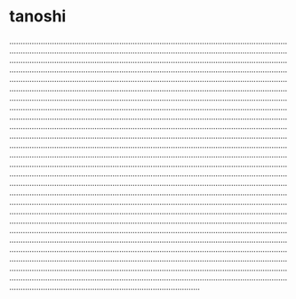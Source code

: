 # tanoshi

.............................................................................................................................................................................................................................................................................................................................................................................................................................................................................................................................................................................................................................................................................................................................................................................................................................................................................................................................................................................................................................................................................................................................................................................................................................................................................................................................................................................................................................................................................................................................................................................................................................................................................................................................................................................................................................................................................................................................................................................................................................................................................................................................................................................................................................................................................................................................................................................................................................................................................................................................................................................................................................................................................................................................................................................................................................................................................................................................................................................................................................................................................................................................................................................................................................................................................................................................................................................................................................................